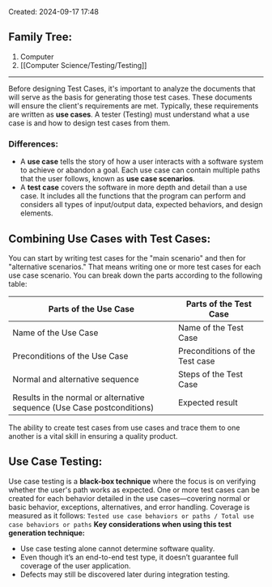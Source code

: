 Created: 2024-09-17 17:48
## Family Tree:
1. Computer
2. [[Computer Science/Testing/Testing]]
-- -
Before designing Test Cases, it's important to analyze the documents that will serve as the basis for generating those test cases. These documents will ensure the client's requirements are met. Typically, these requirements are written as **use cases**. A tester (Testing) must understand what a use case is and how to design test cases from them.
### Differences:
- A **use case** tells the story of how a user interacts with a software system to achieve or abandon a goal. Each use case can contain multiple paths that the user follows, known as **use case scenarios**.
- A **test case** covers the software in more depth and detail than a use case. It includes all the functions that the program can perform and considers all types of input/output data, expected behaviors, and design elements.
## Combining Use Cases with Test Cases:
You can start by writing test cases for the "main scenario" and then for "alternative scenarios." That means writing one or more test cases for each use case scenario. You can break down the parts according to the following table:

| Parts of the Use Case                                                   | Parts of the Test Case         |
| ----------------------------------------------------------------------- | ------------------------------ |
| Name of the Use Case                                                    | Name of the Test Case          |
| Preconditions of the Use Case                                           | Preconditions of the Test case |
| Normal and alternative sequence                                         | Steps of the Test Case         |
| Results in the normal or alternative sequence (Use Case postconditions) | Expected result                |
The ability to create test cases from use cases and trace them to one another is a vital skill in ensuring a quality product.
## Use Case Testing:
Use case testing is a **black-box technique** where the focus is on verifying whether the user's path works as expected. One or more test cases can be created for each behavior detailed in the use cases—covering normal or basic behavior, exceptions, alternatives, and error handling.
Coverage is measured as it follows:
`Tested use case behaviors or paths / Total use case behaviors or paths`
**Key considerations when using this test generation technique:**
- Use case testing alone cannot determine software quality.
- Even though it’s an end-to-end test type, it doesn’t guarantee full coverage of the user application.
- Defects may still be discovered later during integration testing.